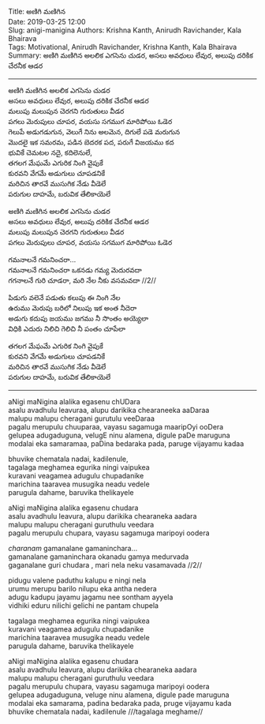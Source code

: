 Title: అణిగి మణిగిన  
Date: 2019-03-25 12:00      
Slug:  anigi-manigina
Authors: Krishna Kanth, Anirudh Ravichander, Kala Bhairava   
Tags: Motivational, Anirudh Ravichander, Krishna Kanth, Kala Bhairava  
Summary: అణిగి మణిగిన అలలిక ఎగసెను చుడర, అసలు అవధులు లేవుర, అలుపు దరికిక చేరనీక ఆడర   

-----

అణిగి మణిగిన అలలిక ఎగసెను చుడర  
అసలు అవధులు లేవుర, అలుపు దరికిక చేరనీక ఆడర   
మలుపు మలుపున చెరగని గురుతులు వీడర    
పగలు మెరుపులు చూపర, వయసు సగముగ మారిపోయి ఓడెర   
గెలుపే అడుగడుగున, వెలుగే నిను అలమెన, దిగులే పడె మరుగున   
మొదలై ఇక సమరమ, పడిన బెదరక పద, పరుగే విజయము కద   
భువికే చెమటల నదై, కదిలెనులే,   
తగలగ మేఘమే ఎగురిక నింగి వైపుకే  
కురవని వేగమే అడుగులు చూపడనికే   
మరిచిన తారవే ముసుగిక నేడు వీడెలే   
పరుగుల దాహమే, బరువిక తేలికాయెలే 

అణిగి మణిగిన అలలిక ఎగసెను చుడర  
అసలు అవధులు లేవుర, అలుపు దరికిక చేరనీక ఆడర   
మలుపు మలుపున చెరగని గురుతులు వీడర    
పగలు మెరుపులు చూపర, వయసు సగముగ మారిపోయి ఓడెర   
 
గమనాలనే గమనించరా...  
గమనాలనే గమనించరా ఒకనడు గమ్య మెదురవదా    
గగనాలనే గురి చూడరా, మరి నేల నీకు వసమవదా     //2//   

పిడుగు వలెనే పడుతు కలుపు ఈ నింగి నేల    
ఉరుము మెరుపు బరిలో నిలుపు ఇక అంత నీదెరా    
అడుగు కదుపు జయము జగము నీ సొంతం అయ్యెలా  
విధికి ఎదురు నిలిచి గెలిచి నీ పంతం చూపేలా    

తగలగ మేఘమే ఎగురిక నింగి వైపుకే  
కురవని వేగమే అడుగులు చూపడనికే   
మరిచిన తారవే ముసుగిక నేడు వీడెలే   
పరుగుల దాహమే, బరువిక తేలికాయెలే 

-----

aNigi maNigina alalika egasenu chUDara  
asalu avadhulu leavuraa, alupu darikika chearaneeka aaDaraa  
malupu malupu  cheragani gurutulu veeDaraa   
pagalu merupulu chuuparaa, vayasu sagamuga maaripOyi ooDera  
gelupea adugaduguna, velugE ninu alamena, digule paDe maruguna  
modalai eka samaramaa, paDina bedaraka pada, paruge vijayamu kadaa  

bhuvike chematala nadai, kadilenule,  
tagalaga meghamea egurika ningi vaipukea  
kuravani veagamea adugulu chupadanike  
marichina taaravea musugika neadu vedele  
parugula dahame, baruvika thelikayele

aNigi maNigina alalika egasenu chudara  
asalu avadhulu leavura, alupu darikika chearaneka aadara  
malupu malupu  cheragani guruthulu veedara   
pagalu merupulu chupara, vayasu sagamuga maripoyi oodera  

_charanam_
gamanalane gamaninchara...  
gamanalane gamaninchara okanadu gamya medurvada    
gaganalane guri chudara , mari nela neku vasamavada     //2//  

pidugu valene paduthu kalupu e ningi nela   
urumu merupu barilo nilupu eka antha nedera  
adugu kadupu jayamu jagamu nee sontham ayyela  
vidhiki eduru nilichi gelichi ne pantam chupela  

tagalaga meghamea egurika ningi vaipukea  
kuravani veagamea adugulu chupadanike  
marichina taaravea musugika neadu vedele  
parugula dahame, baruvika thelikayele

aNigi maNigina alalika egasenu chudara  
asalu avadhulu leavura, alupu darikika chearaneka aadara  
malupu malupu  cheragani guruthulu veedara   
pagalu merupulu chupara, vayasu sagamuga maripoyi oodera  
gelupea adugaduguna, veluge ninu alamena, digule pade maruguna  
modalai eka samarama, padina bedaraka pada, pruge vijayamu kada  
bhuvike chematala nadai, kadilenule    ///tagalaga meghame//